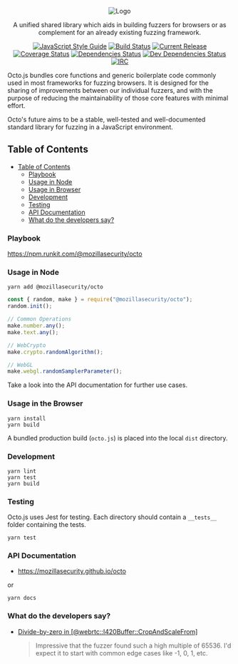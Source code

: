 <p align="center">
  <img src="https://github.com/posidron/posidron.github.io/raw/master/static/images/octo.png" alt="Logo" />
</p>

<p align="center">
A unified shared library which aids in building fuzzers for browsers or as complement for an already existing fuzzing framework.
</p>

<p align="center">
<a href="https://standardjs.com"><img src="https://img.shields.io/badge/code_style-standard-brightgreen.svg" alt="JavaScript Style Guide"></a>
<a href="https://travis-ci.com/MozillaSecurity/octo"><img src="https://api.travis-ci.com/MozillaSecurity/octo.svg?branch=master" alt="Build Status"></a>
<a href="https://img.shields.io/github/release/mozillasecurity/octo.svg"><img src="https://img.shields.io/github/release/mozillasecurity/octo.svg" alt="Current Release"></a>
<a href="https://coveralls.io/github/MozillaSecurity/octo?branch=master"><img src="https://coveralls.io/repos/github/MozillaSecurity/octo/badge.svg?branch=master" alt="Coverage Status"></a> <a href="https://david-dm.org/mozillasecurity/octo"><img src="https://img.shields.io/david/mozillasecurity/electron-genesis.svg?style=flat-square" alt="Dependencies Status"></a> <a href="https://david-dm.org/mozillasecurity/octo.svg?style=flat-square?type=dev"><img src="https://img.shields.io/david/dev/mozillasecurity/octo.svg?style=flat-square.svg?style=flat-square" alt="Dev Dependencies Status"></a> <a href="https://www.irccloud.com/invite?channel=%23fuzzing&amp;hostname=irc.mozilla.org&amp;port=6697&amp;ssl=1"><img src="https://img.shields.io/badge/IRC-%23fuzzing-1e72ff.svg?style=flat" alt="IRC"></a>
</p>

Octo.js bundles core functions and generic boilerplate code commonly used in most frameworks for fuzzing browsers. It is designed for the sharing of improvements between our individual fuzzers, and with the purpose of reducing the maintainability of those core features with minimal effort.

Octo's future aims to be a stable, well-tested and well-documented standard library for fuzzing in a JavaScript environment.

## Table of Contents

- [Table of Contents](#table-of-contents)
  - [Playbook](#playbook)
  - [Usage in Node](#usage-in-node)
  - [Usage in Browser](#usage-in-browser)
  - [Development](#development)
  - [Testing](#testing)
  - [API Documentation](#api-documentation)
  - [What do the developers say?](#what-do-the-developers-say)

### Playbook

https://npm.runkit.com/@mozillasecurity/octo

### Usage in Node

```
yarn add @mozillasecurity/octo
```

```js
const { random, make } = require("@mozillasecurity/octo");
random.init();

// Common Operations
make.number.any();
make.text.any();

// WebCrypto
make.crypto.randomAlgorithm();

// WebGL
make.webgl.randomSamplerParameter();
```

Take a look into the API documentation for further use cases.

### Usage in the Browser

```
yarn install
yarn build
```

A bundled production build (`octo.js`) is placed into the local `dist` directory.

### Development

```
yarn lint
yarn test
yarn build
```

### Testing

Octo.js uses Jest for testing. Each directory should contain a `__tests__` folder containing the tests.

```
yarn test
```

### API Documentation

- https://mozillasecurity.github.io/octo

or

```
yarn docs
```

### What do the developers say?

- [Divide-by-zero in [@webrtc::I420Buffer::CropAndScaleFrom]](https://bugzilla.mozilla.org/show_bug.cgi?id=1490700#c1)

  > Impressive that the fuzzer found such a high multiple of 65536. I'd expect it to start with common edge cases like -1, 0, 1, etc.
